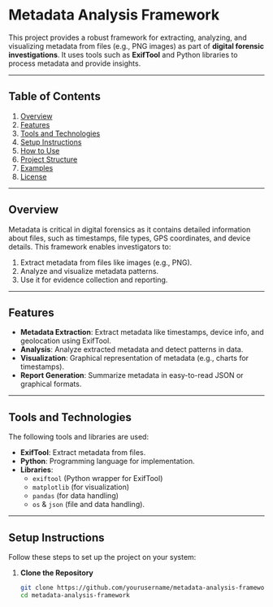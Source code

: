 # **Metadata Analysis Framework**  
This project provides a robust framework for extracting, analyzing, and visualizing metadata from files (e.g., PNG images) as part of **digital forensic investigations**. It uses tools such as **ExifTool** and Python libraries to process metadata and provide insights.

---

## **Table of Contents**  
1. [Overview](#overview)  
2. [Features](#features)  
3. [Tools and Technologies](#tools-and-technologies)  
4. [Setup Instructions](#setup-instructions)  
5. [How to Use](#how-to-use)  
6. [Project Structure](#project-structure)  
7. [Examples](#examples)  
8. [License](#license)

---

## **Overview**  

Metadata is critical in digital forensics as it contains detailed information about files, such as timestamps, file types, GPS coordinates, and device details. This framework enables investigators to:  
1. Extract metadata from files like images (e.g., PNG).  
2. Analyze and visualize metadata patterns.  
3. Use it for evidence collection and reporting.

---

## **Features**  
- **Metadata Extraction**: Extract metadata like timestamps, device info, and geolocation using ExifTool.  
- **Analysis**: Analyze extracted metadata and detect patterns in data.  
- **Visualization**: Graphical representation of metadata (e.g., charts for timestamps).  
- **Report Generation**: Summarize metadata in easy-to-read JSON or graphical formats.

---

## **Tools and Technologies**  
The following tools and libraries are used:  
- **ExifTool**: Extract metadata from files.  
- **Python**: Programming language for implementation.  
- **Libraries**:  
  - `exiftool` (Python wrapper for ExifTool)  
  - `matplotlib` (for visualization)  
  - `pandas` (for data handling)  
  - `os` & `json` (file and data handling).  

---

## **Setup Instructions**  

Follow these steps to set up the project on your system:  

1. **Clone the Repository**  
   ```bash
   git clone https://github.com/yourusername/metadata-analysis-framework.git
   cd metadata-analysis-framework
